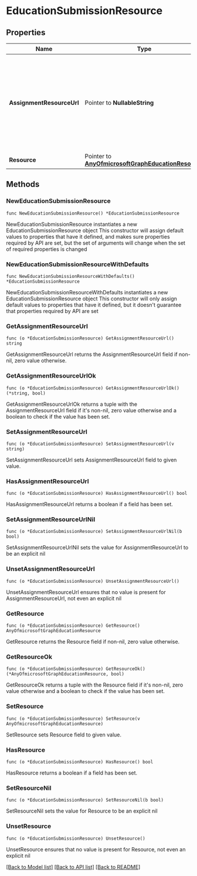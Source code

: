 # EducationSubmissionResource

## Properties

Name | Type | Description | Notes
------------ | ------------- | ------------- | -------------
**AssignmentResourceUrl** | Pointer to **NullableString** | Pointer to the assignment from which this resource was copied. If this is null, the student uploaded the resource. | [optional] 
**Resource** | Pointer to [**AnyOfmicrosoftGraphEducationResource**](anyOf&lt;microsoft.graph.educationResource&gt;.md) | Resource object. | [optional] 

## Methods

### NewEducationSubmissionResource

`func NewEducationSubmissionResource() *EducationSubmissionResource`

NewEducationSubmissionResource instantiates a new EducationSubmissionResource object
This constructor will assign default values to properties that have it defined,
and makes sure properties required by API are set, but the set of arguments
will change when the set of required properties is changed

### NewEducationSubmissionResourceWithDefaults

`func NewEducationSubmissionResourceWithDefaults() *EducationSubmissionResource`

NewEducationSubmissionResourceWithDefaults instantiates a new EducationSubmissionResource object
This constructor will only assign default values to properties that have it defined,
but it doesn't guarantee that properties required by API are set

### GetAssignmentResourceUrl

`func (o *EducationSubmissionResource) GetAssignmentResourceUrl() string`

GetAssignmentResourceUrl returns the AssignmentResourceUrl field if non-nil, zero value otherwise.

### GetAssignmentResourceUrlOk

`func (o *EducationSubmissionResource) GetAssignmentResourceUrlOk() (*string, bool)`

GetAssignmentResourceUrlOk returns a tuple with the AssignmentResourceUrl field if it's non-nil, zero value otherwise
and a boolean to check if the value has been set.

### SetAssignmentResourceUrl

`func (o *EducationSubmissionResource) SetAssignmentResourceUrl(v string)`

SetAssignmentResourceUrl sets AssignmentResourceUrl field to given value.

### HasAssignmentResourceUrl

`func (o *EducationSubmissionResource) HasAssignmentResourceUrl() bool`

HasAssignmentResourceUrl returns a boolean if a field has been set.

### SetAssignmentResourceUrlNil

`func (o *EducationSubmissionResource) SetAssignmentResourceUrlNil(b bool)`

 SetAssignmentResourceUrlNil sets the value for AssignmentResourceUrl to be an explicit nil

### UnsetAssignmentResourceUrl
`func (o *EducationSubmissionResource) UnsetAssignmentResourceUrl()`

UnsetAssignmentResourceUrl ensures that no value is present for AssignmentResourceUrl, not even an explicit nil
### GetResource

`func (o *EducationSubmissionResource) GetResource() AnyOfmicrosoftGraphEducationResource`

GetResource returns the Resource field if non-nil, zero value otherwise.

### GetResourceOk

`func (o *EducationSubmissionResource) GetResourceOk() (*AnyOfmicrosoftGraphEducationResource, bool)`

GetResourceOk returns a tuple with the Resource field if it's non-nil, zero value otherwise
and a boolean to check if the value has been set.

### SetResource

`func (o *EducationSubmissionResource) SetResource(v AnyOfmicrosoftGraphEducationResource)`

SetResource sets Resource field to given value.

### HasResource

`func (o *EducationSubmissionResource) HasResource() bool`

HasResource returns a boolean if a field has been set.

### SetResourceNil

`func (o *EducationSubmissionResource) SetResourceNil(b bool)`

 SetResourceNil sets the value for Resource to be an explicit nil

### UnsetResource
`func (o *EducationSubmissionResource) UnsetResource()`

UnsetResource ensures that no value is present for Resource, not even an explicit nil

[[Back to Model list]](../README.md#documentation-for-models) [[Back to API list]](../README.md#documentation-for-api-endpoints) [[Back to README]](../README.md)


